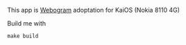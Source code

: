 This app is [Webogram](https://github.com/zhukov/webogram) adoptation for KaiOS (Nokia 8110 4G)

Build me with

```lang=bash
make build
```
